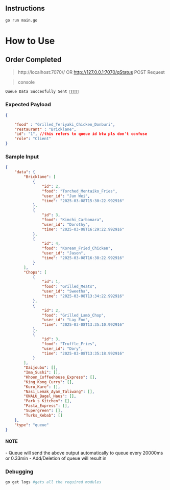 ## Instructions
```bash
go run main.go
```

<h1>How to Use</h1>

<h2>Order Completed</h2>

>http://localhost:7070// OR http://127.0.0.1:7070/qStatus
>POST Request

>console

```bash 
Queue Data Succesfully Sent 🚀🚀🚀🚀
```

<h3>Expected Payload</h3>


```json
{

    "food" : "Grilled_Teriyaki_Chicken_Donburi",
    "restaurant" : "Bricklane",
    "id": "1", //this refers to queue id btw pls don't confuse
    "role": "Client"
}
```

<h3>Sample Input</h3>

```json
{
    "data": {
        "Bricklane": [
            {
                "id": 2,
                "food": "Torched_Mentaiko_Fries",
                "user_id": "Jun Wei",
                "time": "2025-03-08T15:30:22.992916"
            },
            {
                "id": 3,
                "food": "Kimchi_Carbonara",
                "user_id": "Dorothy",
                "time": "2025-03-08T16:29:22.992916"
            },
            {
                "id": 4,
                "food": "Korean_Fried_Chicken",
                "user_id": "Jason",
                "time": "2025-03-08T16:38:22.992916"
            }
        ],
        "Chops": [
            {
                "id": 1,
                "food": "Grilled_Meats",
                "user_id": "Sweetha",
                "time": "2025-03-08T13:34:22.992916"
            },
            {
                "id": 2,
                "food": "Grilled_Lamb_Chop",
                "user_id": "Lay Foo",
                "time": "2025-03-08T13:35:10.992916"
            },
            {
                "id": 3,
                "food": "Truffle_Fries",
                "user_id": "Dory",
                "time": "2025-03-08T13:35:18.992916"
            }
        ],
        "Daijoubu": [],
        "Ima_Sushi": [],
        "Khoon_Coffeehouse_Express": [],
        "King_Kong_Curry": [],
        "Kuro_Kare": [],
        "Nasi_Lemak_Ayam_Taliwang": [],
        "ONALU_Bagel_Haus": [],
        "Park_s_Kitchen": [],
        "Pasta_Express": [],
        "Supergreen": [],
        "Turks_Kebab": []
    },
    "type": "queue"
}
```
<h4>NOTE</h4> 
- Queue will send the above output automatically to queue every 20000ms or 0.33min
- Add/Deletion of queue will result in 



### Debugging 
```bash
go get logs #gets all the required modules
```